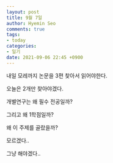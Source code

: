 ```yaml
---
layout: post
title: 9월 7일
author: Hyemin Seo
comments: true
tags:
- today
categories:
- 일기
date: 2021-09-06 22:45 +0900
---
```

내일 모레까지 논문을 3편 찾아서 읽어야한다.

오늘은 2개만 찾아야겠다.

개별연구는 왜 필수 전공일까?

그리고 왜 1학점일까?

왜 이 주제를 골랐을까?

모르겠다..

그냥 해야겠다..

